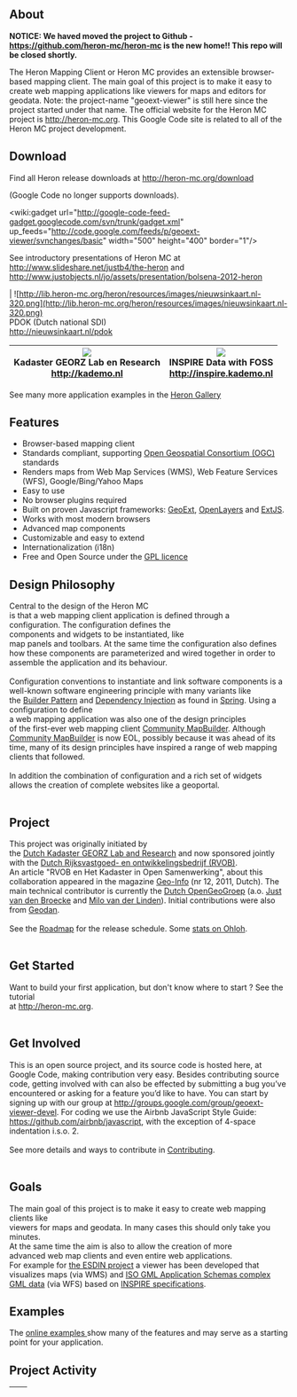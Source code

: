 ## About ##
**NOTICE: We haved moved the project to Github - https://github.com/heron-mc/heron-mc is the new home!! This repo will be closed shortly.**

The Heron Mapping Client or Heron MC provides an extensible browser-based mapping client.
The main goal of this project is to make it easy to create web mapping applications like viewers for maps and editors for geodata. Note: the project-name "geoext-viewer" is still here since the project started under that name. The official website for the Heron MC project is http://heron-mc.org. This Google Code site is related to all of the Heron MC project development.

## Download ##
Find all Heron release downloads at http://heron-mc.org/download

(Google Code no longer supports downloads).

<wiki:gadget url="http://google-code-feed-gadget.googlecode.com/svn/trunk/gadget.xml" up\_feeds="http://code.google.com/feeds/p/geoext-viewer/svnchanges/basic"  width="500" height="400" border="1"/>

See  introductory presentations of Heron MC at
http://www.slideshare.net/justb4/the-heron and
http://www.justobjects.nl/jo/assets/presentation/bolsena-2012-heron

| ![http://lib.heron-mc.org/heron/resources/images/nieuwsinkaart.nl-320.png](http://lib.heron-mc.org/heron/resources/images/nieuwsinkaart.nl-320.png) <br>PDOK (Dutch national SDI) <br><a href='http://nieuwsinkaart.nl/pdok'>http://nieuwsinkaart.nl/pdok</a> <table><thead><th> <img src='http://lib.heron-mc.org/heron/resources/images/kademo-screenshot-320.png' /> <br>Kadaster GEORZ Lab en Research <br><a href='http://kademo.nl'>http://kademo.nl</a> </th><th> <img src='http://lib.heron-mc.org/heron/resources/images/inspire-screenshot-320.png' /> <br>INSPIRE Data with FOSS<br><a href='http://inspire.kademo.nl'>http://inspire.kademo.nl</a></th></thead><tbody></tbody></table>

See many more application examples in the <a href='http://heron-mc.org/gallery.html'>Heron Gallery</a>

<h2>Features</h2>
<ul><li>Browser-based mapping client<br>
</li><li>Standards compliant, supporting <a href='http://opengeospatial.org'>Open Geospatial Consortium (OGC)</a> standards<br>
</li><li>Renders maps from Web Map Services (WMS), Web Feature Services (WFS), Google/Bing/Yahoo Maps<br>
</li><li>Easy to use<br>
</li><li>No browser plugins required<br>
</li><li>Built on proven Javascript frameworks: <a href='http://geoext.org'>GeoExt</a>, <a href='http://openlayers.org'>OpenLayers</a> and <a href='http://www.sencha.com/products/extjs/'>ExtJS</a>.<br>
</li><li>Works with most modern browsers<br>
</li><li>Advanced map components<br>
</li><li>Customizable and easy to extend<br>
</li><li>Internationalization (i18n)<br>
</li><li>Free and Open Source under the <a href='http://www.gnu.org/licenses/gpl.html'>GPL licence</a></li></ul>

<h2>Design Philosophy</h2>
Central to the design of the Heron MC<br>
is that a web mapping client application is defined through a<br>
configuration. The configuration defines the<br>
components and widgets to be instantiated, like<br>
map panels and toolbars. At the same time the configuration also defines<br>
how these components are parameterized and wired together in order to<br>
assemble the application and its behaviour.<br>
<br>
Configuration conventions to instantiate and link software components is a well-known software engineering principle with many variants like<br>
the <a href='http://en.wikipedia.org/wiki/Builder_pattern'>Builder Pattern</a>
and <a href='http://en.wikipedia.org/wiki/Dependency_Injection'>Dependency Injection</a> as found in <a href='http://www.springsource.org'>Spring</a>. Using a configuration to define<br>
a web mapping application was also one of the design principles<br>
of the first-ever web mapping client <a href='http://www.osgeo.org/mapbuilder'>Community MapBuilder</a>. Although <a href='http://www.osgeo.org/mapbuilder'>Community MapBuilder</a> is now EOL, possibly because it was ahead of its time, many of its design principles have inspired a range of web mapping clients that followed.<br>
<br>
In addition the combination of configuration and a rich set of widgets<br>
allows the creation of complete websites like a geoportal.<br>
<br>
<h2>Project</h2>
This project was originally initiated by<br>
the <a href='http://kademo.nl'>Dutch Kadaster GEORZ Lab and Research</a> and now sponsored jointly with the <a href='http://www.rvob.nl'>Dutch Rijksvastgoed- en ontwikkelingsbedrijf (RVOB)</a>.<br>
An article "RVOB en Het Kadaster in Open Samenwerking", about this collaboration appeared in the magazine <a href='http://www.geo-info.nl/kennisbank&collectionId=17670397'>Geo-Info</a> (nr 12, 2011, Dutch). The main technical contributor is currently the <a href='http://opengeogroep.nl'>Dutch OpenGeoGroep</a> (a.o. <a href='http://www.justobjects.nl'>Just van den Broecke</a> and <a href='http://dogodigi.nl'>Milo van der Linden</a>). Initial contributions were also from <a href='http://geodan.nl'>Geodan</a>.<br>
<br>
See the <a href='Roadmap.md'>Roadmap</a> for the release schedule. Some <a href='https://www.ohloh.net/p/heron-mc'>stats on Ohloh</a>.<br>
<br>
<h2>Get Started</h2>
Want to build your first application, but don't know where to start ? See the tutorial<br>
at <a href='http://heron-mc.org'>http://heron-mc.org</a>.<br>
<br>
<h2>Get Involved</h2>
This is an open source project, and its source code is hosted here, at Google Code, making contribution very easy. Besides contributing source code, getting involved with can also be effected by submitting a bug you’ve encountered or asking for a feature you’d like to have. You can start by signing up with our group at <a href='http://groups.google.com/group/geoext-viewer-devel'>http://groups.google.com/group/geoext-viewer-devel</a>. For coding we use the Airbnb JavaScript Style Guide: <a href='https://github.com/airbnb/javascript'>https://github.com/airbnb/javascript</a>, with the exception of 4-space indentation i.s.o. 2.<br>
<br>
See more details and ways to contribute in <a href='Contributing.md'>Contributing</a>.<br>
<br>
<h2>Goals</h2>
The main goal of this project is to make it easy to create web mapping clients like<br>
viewers for maps and geodata. In many cases this should only take you minutes.<br>
At the same time the aim is also to allow the creation of more<br>
advanced web map clients and even entire web applications.<br>
For example for <a href='http://esdin.eu'>the ESDIN project</a> a viewer has been developed that visualizes maps (via WMS) and <a href='http://en.wikipedia.org/wiki/GML_Application_Schemas'>ISO GML Application Schemas complex GML data</a> (via WFS) based on  <a href='http://inspire.jrc.ec.europa.eu'>INSPIRE specifications</a>.<br>
<h2>Examples</h2>
The <a href='http://heron-mc.org/examples.html'>online examples </a> show many of the features and may serve as a starting point for your application.<br>
<h2>Project Activity</h2>

<table><thead><th><wiki:gadget url="http://www.ohloh.net/p/584232/widgets/project_basic_stats.xml" height="220" width="400" border="0" /></th><th><wiki:gadget url="http://www.ohloh.net/p/heron-mc/widgets/project_languages.xml" height="220" width="400" border="0" /></th></thead><tbody>